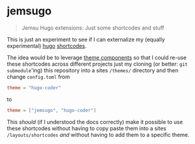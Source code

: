 # jemsugo

> Jemsu Hugo extensions: Just some shortcodes and stuff

This is just an experiment to see if I can externalize my (equally experimental) [hugo] [shortcodes].  

The idea would be to leverage [theme components] so that I could re-use these shortcodes across different projects just my cloning (or better: `git submodule`'ing) this repository into a sites `/themes/` directory and then change `config.toml` from

```toml
theme = "hugo-coder"
```

to

```toml
theme = ["jemsugo", "hugo-coder"]
```

This *should* (if I understood the docs correctly) make it possible to use these shortcodes without having to copy paste them into a sites `/layouts/shortcodes` _and_ without having to add them to a specific theme.


[hugo]: https://gohugo.io/
[shortcodes]: https://gohugo.io/templates/shortcode-templates
[theme components]: https://gohugo.io/hugo-modules/theme-components
